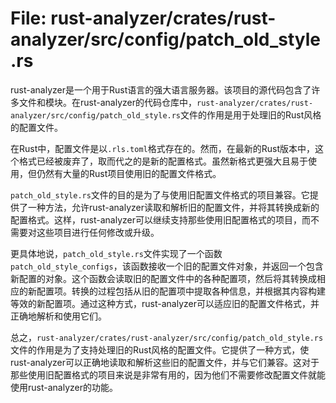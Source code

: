# File: rust-analyzer/crates/rust-analyzer/src/config/patch_old_style.rs

rust-analyzer是一个用于Rust语言的强大语言服务器。该项目的源代码包含了许多文件和模块。在rust-analyzer的代码仓库中，`rust-analyzer/crates/rust-analyzer/src/config/patch_old_style.rs`文件的作用是用于处理旧的Rust风格的配置文件。

在Rust中，配置文件是以`.rls.toml`格式存在的。然而，在最新的Rust版本中，这个格式已经被废弃了，取而代之的是新的配置格式。虽然新格式更强大且易于使用，但仍然有大量的Rust项目使用旧的配置文件格式。

`patch_old_style.rs`文件的目的是为了与使用旧配置文件格式的项目兼容。它提供了一种方法，允许rust-analyzer读取和解析旧的配置文件，并将其转换成新的配置格式。这样，rust-analyzer可以继续支持那些使用旧配置格式的项目，而不需要对这些项目进行任何修改或升级。

更具体地说，`patch_old_style.rs`文件实现了一个函数`patch_old_style_configs`，该函数接收一个旧的配置文件对象，并返回一个包含新配置的对象。这个函数会读取旧的配置文件中的各种配置项，然后将其转换成相应的新配置项。转换的过程包括从旧的配置项中提取各种信息，并根据其内容构建等效的新配置项。通过这种方式，rust-analyzer可以适应旧的配置文件格式，并正确地解析和使用它们。

总之，`rust-analyzer/crates/rust-analyzer/src/config/patch_old_style.rs`文件的作用是为了支持处理旧的Rust风格的配置文件。它提供了一种方式，使rust-analyzer可以正确地读取和解析这些旧的配置文件，并与它们兼容。这对于那些使用旧配置格式的项目来说是非常有用的，因为他们不需要修改配置文件就能使用rust-analyzer的功能。

